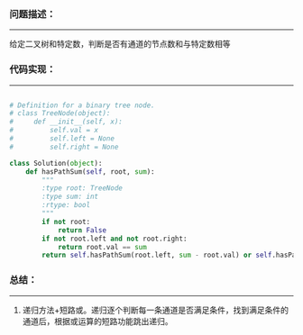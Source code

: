 ### 问题描述：
***
给定二叉树和特定数，判断是否有通道的节点数和与特定数相等
### 代码实现：
***
```python

# Definition for a binary tree node.
# class TreeNode(object):
#     def __init__(self, x):
#         self.val = x
#         self.left = None
#         self.right = None

class Solution(object):
    def hasPathSum(self, root, sum):
        """
        :type root: TreeNode
        :type sum: int
        :rtype: bool
        """
        if not root:
            return False
        if not root.left and not root.right:
            return root.val == sum
        return self.hasPathSum(root.left, sum - root.val) or self.hasPathSum(root.right, sum - root.val)

```
### 总结：
***
1. 递归方法+短路或。递归逐个判断每一条通道是否满足条件，找到满足条件的通道后，根据或运算的短路功能跳出递归。